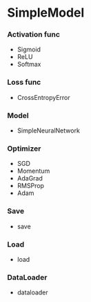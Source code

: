 # SimpleModel

### Activation func
- Sigmoid
- ReLU
- Softmax

### Loss func
- CrossEntropyError

### Model
- SimpleNeuralNetwork

### Optimizer
- SGD
- Momentum
- AdaGrad
- RMSProp
- Adam

### Save
- save

### Load
- load

### DataLoader
- dataloader
